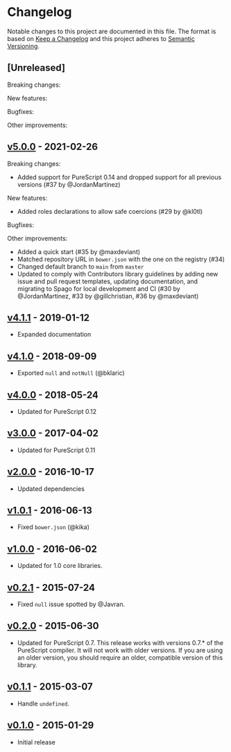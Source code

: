 # Changelog

Notable changes to this project are documented in this file. The format is based on [Keep a Changelog](https://keepachangelog.com/en/1.0.0/) and this project adheres to [Semantic Versioning](https://semver.org/spec/v2.0.0.html).

## [Unreleased]

Breaking changes:

New features:

Bugfixes:

Other improvements:

## [v5.0.0](https://github.com/purescript-contrib/purescript-nullable/releases/tag/v5.0.0) - 2021-02-26

Breaking changes:
- Added support for PureScript 0.14 and dropped support for all previous versions (#37 by @JordanMartinez)

New features:
- Added roles declarations to allow safe coercions (#29 by @kl0tl)

Bugfixes:

Other improvements:
- Added a quick start (#35 by @maxdeviant)
- Matched repository URL in `bower.json` with the one on the registry (#34)
- Changed default branch to `main` from `master`
- Updated to comply with Contributors library guidelines by adding new issue and pull request templates, updating documentation, and migrating to Spago for local development and CI (#30 by @JordanMartinez, #33 by @gillchristian, #36 by @maxdeviant)

## [v4.1.1](https://github.com/purescript-contrib/purescript-nullable/releases/tag/v4.1.1) - 2019-01-12

- Expanded documentation

## [v4.1.0](https://github.com/purescript-contrib/purescript-nullable/releases/tag/v4.1.0) - 2018-09-09

- Exported `null` and `notNull` (@bklaric)

## [v4.0.0](https://github.com/purescript-contrib/purescript-nullable/releases/tag/v4.0.0) - 2018-05-24

- Updated for PureScript 0.12

## [v3.0.0](https://github.com/purescript-contrib/purescript-nullable/releases/tag/v3.0.0) - 2017-04-02

- Updated for PureScript 0.11

## [v2.0.0](https://github.com/purescript-contrib/purescript-nullable/releases/tag/v2.0.0) - 2016-10-17

- Updated dependencies

## [v1.0.1](https://github.com/purescript-contrib/purescript-nullable/releases/tag/v1.0.1) - 2016-06-13

- Fixed `bower.json` (@kika)

## [v1.0.0](https://github.com/purescript-contrib/purescript-nullable/releases/tag/v1.0.0) - 2016-06-02

- Updated for 1.0 core libraries.

## [v0.2.1](https://github.com/purescript-contrib/purescript-nullable/releases/tag/v0.2.1) - 2015-07-24

- Fixed `null` issue spotted by @Javran.

## [v0.2.0](https://github.com/purescript-contrib/purescript-nullable/releases/tag/v0.2.0) - 2015-06-30

- Updated for PureScript 0.7. This release works with versions 0.7.\* of the PureScript compiler. It will not work with older versions. If you are using an older version, you should require an older, compatible version of this library.

## [v0.1.1](https://github.com/purescript-contrib/purescript-nullable/releases/tag/v0.1.1) - 2015-03-07

- Handle `undefined`.

## [v0.1.0](https://github.com/purescript-contrib/purescript-nullable/releases/tag/v0.1.0) - 2015-01-29

- Initial release
